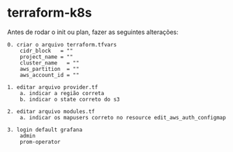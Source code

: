 # terraform-k8s

Antes de rodar o init ou plan, fazer as seguintes alterações:

    0. criar o arquivo terraform.tfvars
        cidr_block   = ""
        project_name = ""
        cluster_name   = ""
        aws_partition  = ""
        aws_account_id = ""

    1. editar arquivo provider.tf
        a. indicar a região correta
        b. indicar o state correto do s3

    2. editar arquivo modules.tf
        a. indicar os mapusers correto no resource edit_aws_auth_configmap

    3. login default grafana
        admin
        prom-operator
